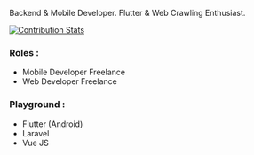Backend & Mobile Developer. Flutter & Web Crawling Enthusiast.

[![Contribution Stats](https://github-contribution-stats.vercel.app/api/?username=ericwidhiantara)](https://github.com/ericwidhiantara/github-contribution-stats/)

### Roles :
- Mobile Developer Freelance
- Web Developer Freelance

### Playground :
- Flutter (Android)
- Laravel
- Vue JS
